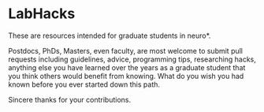 # LabHacks

These are resources intended for graduate students in neuro\*. 

Postdocs, PhDs, Masters, even faculty, are  most welcome to submit pull requests including guidelines, advice, programming tips, researching hacks, anything else you have learned over the years as a graduate student that you think others would benefit from knowing. What do you wish you had known before you ever started down this path. 

Sincere thanks for your contributions. 
